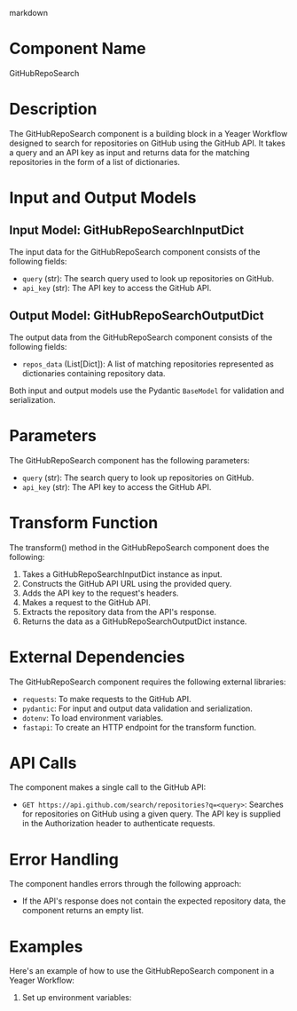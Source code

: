markdown
# Component Name

GitHubRepoSearch

# Description

The GitHubRepoSearch component is a building block in a Yeager Workflow designed to search for repositories on GitHub using the GitHub API. It takes a query and an API key as input and returns data for the matching repositories in the form of a list of dictionaries.

# Input and Output Models

## Input Model: GitHubRepoSearchInputDict

The input data for the GitHubRepoSearch component consists of the following fields:

- `query` (str): The search query used to look up repositories on GitHub.
- `api_key` (str): The API key to access the GitHub API.

## Output Model: GitHubRepoSearchOutputDict

The output data from the GitHubRepoSearch component consists of the following fields:

- `repos_data` (List[Dict]): A list of matching repositories represented as dictionaries containing repository data.

Both input and output models use the Pydantic `BaseModel` for validation and serialization.

# Parameters

The GitHubRepoSearch component has the following parameters:

- `query` (str): The search query to look up repositories on GitHub.
- `api_key` (str): The API key to access the GitHub API.

# Transform Function

The transform() method in the GitHubRepoSearch component does the following:

1. Takes a GitHubRepoSearchInputDict instance as input.
2. Constructs the GitHub API URL using the provided query.
3. Adds the API key to the request's headers.
4. Makes a request to the GitHub API.
5. Extracts the repository data from the API's response.
6. Returns the data as a GitHubRepoSearchOutputDict instance.

# External Dependencies

The GitHubRepoSearch component requires the following external libraries:

- `requests`: To make requests to the GitHub API.
- `pydantic`: For input and output data validation and serialization.
- `dotenv`: To load environment variables.
- `fastapi`: To create an HTTP endpoint for the transform function.

# API Calls

The component makes a single call to the GitHub API:

- `GET https://api.github.com/search/repositories?q=<query>`: Searches for repositories on GitHub using a given query. The API key is supplied in the Authorization header to authenticate requests.

# Error Handling

The component handles errors through the following approach:

- If the API's response does not contain the expected repository data, the component returns an empty list.

# Examples

Here's an example of how to use the GitHubRepoSearch component in a Yeager Workflow:

1. Set up environment variables:

   